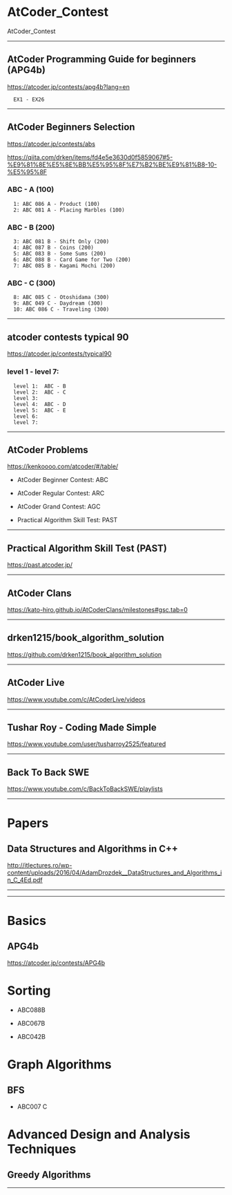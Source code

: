 # AtCoder_Contest
AtCoder_Contest


-------

## AtCoder Programming Guide for beginners (APG4b)
https://atcoder.jp/contests/apg4b?lang=en

      EX1 - EX26
      
-------


## AtCoder Beginners Selection
https://atcoder.jp/contests/abs


https://qiita.com/drken/items/fd4e5e3630d0f5859067#5-%E9%81%8E%E5%8E%BB%E5%95%8F%E7%B2%BE%E9%81%B8-10-%E5%95%8F

### ABC - A (100)
      1: ABC 086 A - Product (100) 
      2: ABC 081 A - Placing Marbles (100)

### ABC - B (200)
      3: ABC 081 B - Shift Only (200) 
      4: ABC 087 B - Coins (200)
      5: ABC 083 B - Some Sums (200) 
      6: ABC 088 B - Card Game for Two (200)
      7: ABC 085 B - Kagami Mochi (200) 

### ABC - C (300)
      8: ABC 085 C - Otoshidama (300)
      9: ABC 049 C - Daydream (300) 
      10: ABC 086 C - Traveling (300)


-------

## atcoder contests typical 90
https://atcoder.jp/contests/typical90

### level 1 - level 7:
      level 1:  ABC - B
      level 2:  ABC - C
      level 3:  
      level 4:  ABC - D
      level 5:  ABC - E
      level 6:
      level 7:
      

-------

## AtCoder Problems
https://kenkoooo.com/atcoder/#/table/

- AtCoder Beginner Contest: ABC

- AtCoder Regular Contest: ARC

- AtCoder Grand Contest: AGC

- Practical Algorithm Skill Test: PAST

-------

## Practical Algorithm Skill Test (PAST)
https://past.atcoder.jp/

-------

## AtCoder Clans
https://kato-hiro.github.io/AtCoderClans/milestones#gsc.tab=0

-------

## drken1215/book_algorithm_solution
https://github.com/drken1215/book_algorithm_solution


-------

## AtCoder Live
https://www.youtube.com/c/AtCoderLive/videos

-------

## Tushar Roy - Coding Made Simple
https://www.youtube.com/user/tusharroy2525/featured



-------

## Back To Back SWE
https://www.youtube.com/c/BackToBackSWE/playlists


-------

# Papers

## Data Structures and Algorithms in C++
http://itlectures.ro/wp-content/uploads/2016/04/AdamDrozdek__DataStructures_and_Algorithms_in_C_4Ed.pdf


-------
-------

# Basics

## APG4b
https://atcoder.jp/contests/APG4b



# Sorting

- ABC088B

- ABC067B

- ABC042B


# Graph Algorithms

## BFS

- ABC007 C

# Advanced Design and Analysis Techniques

## Greedy Algorithms

-------

